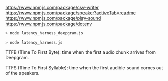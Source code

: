 https://www.npmjs.com/package/csv-writer
https://www.npmjs.com/package/speaker?activeTab=readme
https://www.npmjs.com/package/play-sound
https://www.npmjs.com/package/dotenv

```bash
> node latency_harness_deepgram.js

> node latency_harness.js
```

TTFB (Time To First Byte): time when the first audio chunk arrives from Deepgram.

TTFS (Time To First Syllable): time when the first audible sound comes out of the speakers.
